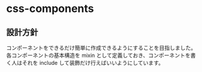 # css-components

## 設計方針
コンポーネントをできるだけ簡単に作成できるようにすることを目指しました。
各コンポーネントの基本構造を mixin として定義しておき、コンポーネントを書く人はそれを include して装飾だけ行えばいいようにしています。
